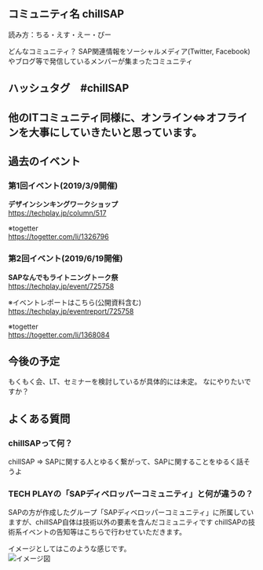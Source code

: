 ## コミュニティ名 chillSAP

読み方：ちる・えす・えー・ぴー

どんなコミュニティ？
SAP関連情報をソーシャルメディア(Twitter, Facebook)やブログ等で発信しているメンバーが集まったコミュニティ

## ハッシュタグ　#chillSAP

## 他のITコミュニティ同様に、オンライン⇔オフラインを大事にしていきたいと思っています。


## 過去のイベント

### 第1回イベント(2019/3/9開催) 
**デザインシンキングワークショップ**  
https://techplay.jp/column/517

※togetter  
https://togetter.com/li/1326796


### 第2回イベント(2019/6/19開催)
**SAPなんでもライトニングトーク祭**  
https://techplay.jp/event/725758

※イベントレポートはこちら(公開資料含む)  
https://techplay.jp/eventreport/725758

※togetter  
https://togetter.com/li/1368084



## 今後の予定   
もくもく会、LT、セミナーを検討しているが具体的には未定。
なにやりたいですか？



## よくある質問  

### chillSAPって何？  
chillSAP ⇒ SAPに関する人とゆるく繋がって、SAPに関することをゆるく話そうよ


### TECH PLAYの「SAPディベロッパーコミュニティ」と何が違うの？  
SAPの方が作成したグループ「SAPディベロッパーコミュニティ」に所属していますが、chillSAP自体は技術以外の要素を含んだコミュニティです
chillSAPの技術系イベントの告知等はこちらで行わせていただきます。  
 
イメージとしてはこのような感じです。  
![イメージ図](https://raw.githubusercontent.com/chillsap/mission_statement/master/chill_dev_image.jpg)



